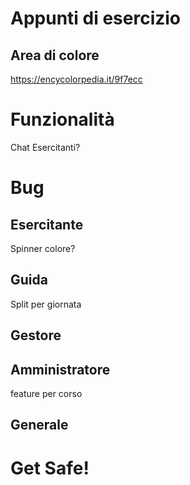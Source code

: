 # Appunti di esercizio

## Area di colore
https://encycolorpedia.it/9f7ecc

# Funzionalità
Chat Esercitanti?

# Bug
## Esercitante
Spinner colore?

## Guida
Split per giornata

## Gestore

## Amministratore
feature per corso

## Generale

# Get Safe!
